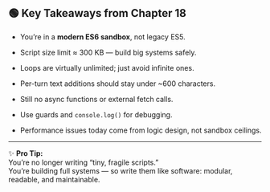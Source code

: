 ## 🟢 Key Takeaways from Chapter 18

- You’re in a **modern ES6 sandbox**, not legacy ES5.
    
- Script size limit ≈ 300 KB — build big systems safely.
    
- Loops are virtually unlimited; just avoid infinite ones.
    
- Per-turn text additions should stay under ~600 characters.
    
- Still no async functions or external fetch calls.
    
- Use guards and `console.log()` for debugging.
    
- Performance issues today come from logic design, not sandbox ceilings.
    
---
✨ **Pro Tip:**  
You’re no longer writing “tiny, fragile scripts.”  
You’re building full systems — so write them like software: modular, readable, and maintainable.
